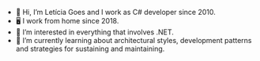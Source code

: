 - 👋 Hi, I’m Letícia Goes and I work as C# developer since 2010.
- :desktop_computer: I work from home since 2018.
- 👀 I’m interested in everything that involves .NET.
- 🌱 I’m currently learning about architectural styles, development patterns and strategies for sustaining and maintaining.

<!---
leticiagoes/leticiagoes is a ✨ special ✨ repository because its `README.md` (this file) appears on your GitHub profile.
You can click the Preview link to take a look at your changes.
--->
